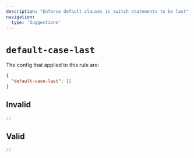 ```yaml
---
description: "Enforce default clauses in switch statements to be last"
navigation:
  type: 'Suggestions'
---
```


# `default-case-last`

The config that applied to this rule are:

```json
{
  "default-case-last": []
}
```

## Invalid

```js invalid
//
```

## Valid

```js valid
//
```
  